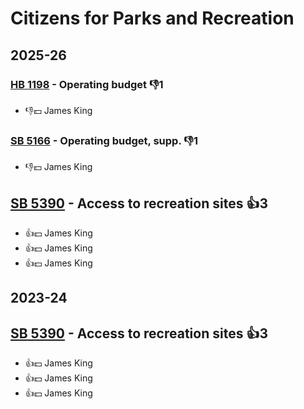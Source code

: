 # Citizens for Parks and Recreation
## 2025-26

### [HB 1198](/bill/2025-26/hb/1198/) - Operating budget  👎1 
* 👎💵 James King

### [SB 5166](/bill/2025-26/sb/5166/) - Operating budget, supp.  👎1 
* 👎💵 James King

## [SB 5390](/bill/2025-26/sb/5390/) - Access to recreation sites 👍3  
* 👍💵 James King
* 👍💵 James King
* 👍💵 James King

## 2023-24

## [SB 5390](/bill/2023-24/sb/5390/) - Access to recreation sites 👍3  
* 👍💵 James King
* 👍💵 James King
* 👍💵 James King
